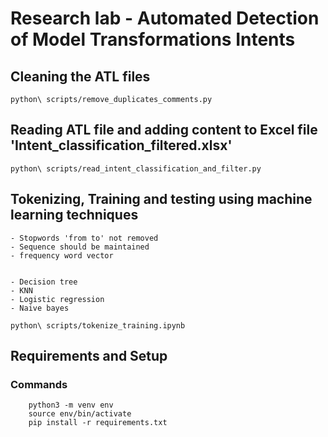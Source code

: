 # Research lab - Automated Detection of Model Transformations Intents

## Cleaning the ATL files

    python\ scripts/remove_duplicates_comments.py

## Reading ATL file and adding content to Excel file 'Intent_classification_filtered.xlsx'

    python\ scripts/read_intent_classification_and_filter.py

## Tokenizing, Training and testing using machine learning techniques

    - Stopwords 'from to' not removed
    - Sequence should be maintained
    - frequency word vector


    - Decision tree
    - KNN
    - Logistic regression
    - Naive bayes

    python\ scripts/tokenize_training.ipynb

## Requirements and Setup

### Commands

        python3 -m venv env
        source env/bin/activate
        pip install -r requirements.txt
